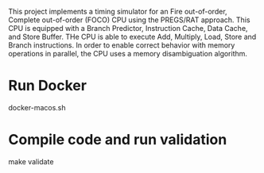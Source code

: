 This project implements a timing simulator for an Fire out-of-order, Complete out-of-order (FOCO) CPU using the PREGS/RAT approach. This CPU is equipped with a Branch Predictor, Instruction Cache, Data Cache, and Store Buffer. THe CPU is able to execute Add, Multiply, Load, Store and Branch instructions. In order to enable correct behavior with memory operations in parallel, the CPU uses a memory disambiguation algorithm.

# Run Docker
docker-macos.sh

# Compile code and run validation
make validate

